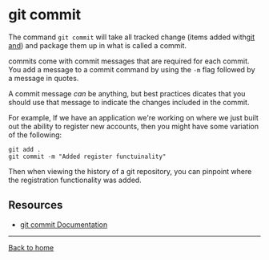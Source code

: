 # git commit
The command `git commit` will take all tracked change (items added with[git and](./add.md)) and package them up in what is called a commit.

commits come with commit messages that are required for each commit. You add a message to a commit command by using the `-m` flag followed by a message in quotes.

A commit message _can_ be anything, but best practices dicates that you should use that message to indicate the changes included in the commit.

For example, If we have an application we're working on where we just built out the ability to register new accounts, then you might have some variation of the following:
```
git add .
git commit -m "Added register functuinality"
```
Then when viewing the history of a git repository, you can pinpoint where the registration functionality was added.
## Resources
- [git commit Documentation](https://git-scm.com/docs/git-commmit)
---
[Back to home](../README.md)